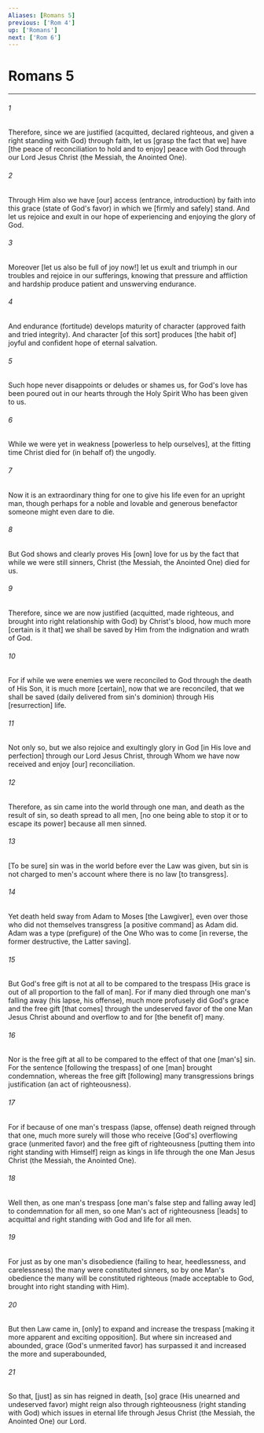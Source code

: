 ```yaml
---
Aliases: [Romans 5]
previous: ['Rom 4']
up: ['Romans']
next: ['Rom 6']
---
```

# Romans 5

***














###### 1 






Therefore, since we are justified (acquitted, declared righteous, and given a right standing with God) through faith, let us [grasp the fact that we] have [the peace of reconciliation to hold and to enjoy] peace with God through our Lord Jesus Christ (the Messiah, the Anointed One). 













###### 2 






Through Him also we have [our] access (entrance, introduction) by faith into this grace (state of God's favor) in which we [firmly and safely] stand. And let us rejoice and exult in our hope of experiencing and enjoying the glory of God. 













###### 3 






Moreover [let us also be full of joy now!] let us exult and triumph in our troubles and rejoice in our sufferings, knowing that pressure and affliction and hardship produce patient and unswerving endurance. 













###### 4 






And endurance (fortitude) develops maturity of character (approved faith and tried integrity). And character [of this sort] produces [the habit of] joyful and confident hope of eternal salvation. 













###### 5 






Such hope never disappoints or deludes or shames us, for God's love has been poured out in our hearts through the Holy Spirit Who has been given to us. 













###### 6 






While we were yet in weakness [powerless to help ourselves], at the fitting time Christ died for (in behalf of) the ungodly. 













###### 7 






Now it is an extraordinary thing for one to give his life even for an upright man, though perhaps for a noble and lovable and generous benefactor someone might even dare to die. 













###### 8 






But God shows and clearly proves His [own] love for us by the fact that while we were still sinners, Christ (the Messiah, the Anointed One) died for us. 













###### 9 






Therefore, since we are now justified (acquitted, made righteous, and brought into right relationship with God) by Christ's blood, how much more [certain is it that] we shall be saved by Him from the indignation and wrath of God. 













###### 10 






For if while we were enemies we were reconciled to God through the death of His Son, it is much more [certain], now that we are reconciled, that we shall be saved (daily delivered from sin's dominion) through His [resurrection] life. 













###### 11 






Not only so, but we also rejoice and exultingly glory in God [in His love and perfection] through our Lord Jesus Christ, through Whom we have now received and enjoy [our] reconciliation. 













###### 12 






Therefore, as sin came into the world through one man, and death as the result of sin, so death spread to all men, [no one being able to stop it or to escape its power] because all men sinned. 













###### 13 






[To be sure] sin was in the world before ever the Law was given, but sin is not charged to men's account where there is no law [to transgress]. 













###### 14 






Yet death held sway from Adam to Moses [the Lawgiver], even over those who did not themselves transgress [a positive command] as Adam did. Adam was a type (prefigure) of the One Who was to come [in reverse, the former destructive, the Latter saving]. 













###### 15 






But God's free gift is not at all to be compared to the trespass [His grace is out of all proportion to the fall of man]. For if many died through one man's falling away (his lapse, his offense), much more profusely did God's grace and the free gift [that comes] through the undeserved favor of the one Man Jesus Christ abound and overflow to and for [the benefit of] many. 













###### 16 






Nor is the free gift at all to be compared to the effect of that one [man's] sin. For the sentence [following the trespass] of one [man] brought condemnation, whereas the free gift [following] many transgressions brings justification (an act of righteousness). 













###### 17 






For if because of one man's trespass (lapse, offense) death reigned through that one, much more surely will those who receive [God's] overflowing grace (unmerited favor) and the free gift of righteousness [putting them into right standing with Himself] reign as kings in life through the one Man Jesus Christ (the Messiah, the Anointed One). 













###### 18 






Well then, as one man's trespass [one man's false step and falling away led] to condemnation for all men, so one Man's act of righteousness [leads] to acquittal and right standing with God and life for all men. 













###### 19 






For just as by one man's disobedience (failing to hear, heedlessness, and carelessness) the many were constituted sinners, so by one Man's obedience the many will be constituted righteous (made acceptable to God, brought into right standing with Him). 













###### 20 






But then Law came in, [only] to expand and increase the trespass [making it more apparent and exciting opposition]. But where sin increased and abounded, grace (God's unmerited favor) has surpassed it and increased the more and superabounded, 













###### 21 






So that, [just] as sin has reigned in death, [so] grace (His unearned and undeserved favor) might reign also through righteousness (right standing with God) which issues in eternal life through Jesus Christ (the Messiah, the Anointed One) our Lord.
